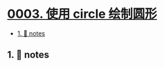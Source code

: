 # [0003. 使用 circle 绘制圆形](https://github.com/Tdahuyou/svg/tree/main/0003.%20%E4%BD%BF%E7%94%A8%20circle%20%E7%BB%98%E5%88%B6%E5%9C%86%E5%BD%A2)

<!-- region:toc -->
- [1. 📒 notes](#1--notes)
<!-- endregion:toc -->

## 1. 📒 notes


